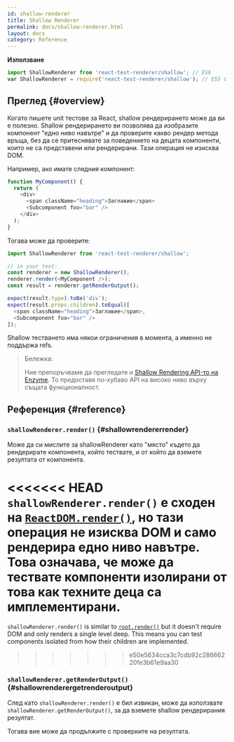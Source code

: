 ```yaml
---
id: shallow-renderer
title: Shallow Renderer
permalink: docs/shallow-renderer.html
layout: docs
category: Reference
---
```


**Използване**

```javascript
import ShallowRenderer from 'react-test-renderer/shallow'; // ES6
var ShallowRenderer = require('react-test-renderer/shallow'); // ES5 с npm
```

## Преглед {#overview}

Когато пишете unit тестове за React, shallow рендерирането може да ви е полезно. Shallow рендерирането ви позволява да изобразите компонент "едно ниво навътре" и да проверите какво рендер метода връща, без да се притеснявате за поведението на децата компоненти, които не са представени или рендерирани. Тази операция не изисква DOM.

Например, ако имате следния компонент:

```javascript
function MyComponent() {
  return (
    <div>
      <span className="heading">Заглавие</span>
      <Subcomponent foo="bar" />
    </div>
  );
}
```

Тогава може да проверите:

```javascript
import ShallowRenderer from 'react-test-renderer/shallow';

// in your test:
const renderer = new ShallowRenderer();
renderer.render(<MyComponent />);
const result = renderer.getRenderOutput();

expect(result.type).toBe('div');
expect(result.props.children).toEqual([
  <span className="heading">Заглавие</span>,
  <Subcomponent foo="bar" />
]);
```

Shallow тестването има някои ограничения в момента, а именно не поддържа refs.

> Бележка:
>
> Ние препоръчваме да прегледате и [Shallow Rendering API-то на Enzyme](https://airbnb.io/enzyme/docs/api/shallow.html). То предоставя по-хубаво API на високо ниво върху същата функционалност.

## Референция {#reference}

### `shallowRenderer.render()` {#shallowrendererrender}

Може да си мислите за shallowRenderer като "място" където да рендерирате компонента, който тествате, и от който да вземете резултата от компонента.

<<<<<<< HEAD
`shallowRenderer.render()` е сходен на [`ReactDOM.render()`](/docs/react-dom.html#render), но тази операция не изисква DOM и само рендерира едно ниво навътре. Това означава, че може да тествате компоненти изолирани от това как техните деца са имплементирани.
=======
`shallowRenderer.render()` is similar to [`root.render()`](/docs/react-dom-client.html#createroot) but it doesn't require DOM and only renders a single level deep. This means you can test components isolated from how their children are implemented.
>>>>>>> e50e5634cca3c7cdb92c28666220fe3b61e9aa30

### `shallowRenderer.getRenderOutput()` {#shallowrenderergetrenderoutput}

След като `shallowRenderer.render()` е бил извикан, може да използвате `shallowRenderer.getRenderOutput()`, за да вземете shallow рендерирания резултат.

Тогава вие може да продължите с проверките на резултата.
